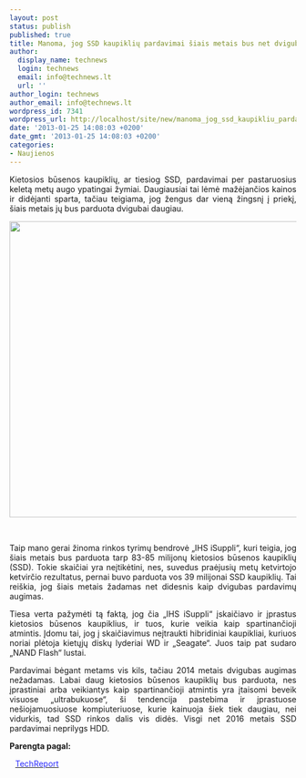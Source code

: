 ```yaml
---
layout: post
status: publish
published: true
title: Manoma, jog SSD kaupiklių pardavimai šiais metais bus net dvigubai didesni
author:
  display_name: technews
  login: technews
  email: info@technews.lt
  url: ''
author_login: technews
author_email: info@technews.lt
wordpress_id: 7341
wordpress_url: http://localhost/site/new/manoma_jog_ssd_kaupikliu_pardavimai_siais_metais_bus_net_dvigubai_didesni/
date: '2013-01-25 14:08:03 +0200'
date_gmt: '2013-01-25 14:08:03 +0200'
categories:
- Naujienos
---
```

<p style="text-align:justify">Kietosios būsenos kaupiklių, ar tiesiog SSD, pardavimai per pastaruosius keletą metų augo ypatingai žymiai. Daugiausiai tai lėmė mažėjančios kainos ir didėjanti sparta, tačiau teigiama, jog žengus dar vieną žingsnį į priekį, šiais metais jų bus parduota dvigubai daugiau.</p>
<p style="text-align:center"> <a target="blank" href="http://www.technologijos.lt/upload/image/n/technologijos/it/S-30790/ssds.jpg"><img alt="" src="http://www.technologijos.lt/upload/image/n/technologijos/it/S-30790/1-ssds.jpg" style="width: 520px;" /></a></p>
<div style="text-align:center"> <strong></strong><br/><em></em></div>
<div style="text-align:justify"><!--[if gte mso 9]><![endif]--><!--[if gte mso 9]><xml></p>
<p>  Normal<br />
  0</p>
<p>  false<br />
  false<br />
  false</p>
<p>  EN-US<br />
  X-NONE<br />
  X-NONE</p>
<p></xml><![endif]--><!--[if gte mso 9]><![endif]--><!--[if gte mso 10]></p>
<style>
 /* Style Definitions */<br />
 table.MsoNormalTable<br />
	{mso-style-name:"Table Normal";<br />
	mso-style-parent:"";<br />
	line-height:115%;<br />
	font-size:11.0pt;"Calibri","sans-serif";}<br />
</style>
<p><![endif]--></p>
<p><span>Taip mano gerai žinoma rinkos tyrimų bendrovė &bdquo;IHS iSuppli&ldquo;, kuri teigia, jog šiais metais bus parduota tarp </span>83-85 <span>milijonų kietosios būsenos kaupiklių (SSD). Tokie skaičiai yra neįtikėtini, nes, suvedus praėjusių metų ketvirtojo ketvirčio rezultatus, pernai buvo parduota vos </span><span>39 </span><span>milijonai SSD kaupiklių. Tai reiškia, jog šiais metais žadamas net didesnis kaip dvigubas pardavimų augimas.</span></p>
<p><span>Tiesa verta pažymėti tą faktą, jog čia &bdquo;IHS iSuppli&ldquo; įskaičiavo ir įprastus kietosios būsenos kaupiklius, ir tuos, kurie veikia kaip spartinančioji atmintis. Įdomu tai, jog į skaičiavimus neįtraukti hibridiniai kaupikliai, kuriuos noriai plėtoja kietųjų diskų lyderiai WD ir &bdquo;Seagate&ldquo;. Juos taip pat sudaro </span><span>&bdquo;NAND Flash</span><span>&ldquo; lustai.<br /></span></p>
<p><span>Pardavimai bėgant metams vis kils, tačiau 2014 metais dvigubas augimas nežadamas. Labai daug kietosios būsenos kaupiklių bus parduota, nes įprastiniai arba veikiantys kaip spartinančioji atmintis yra įtaisomi beveik visuose &bdquo;ultrabukuose&ldquo;, ši tendencija pastebima ir įprastuose nešiojamuosiuose kompiuteriuose, kurie kainuoja šiek tiek daugiau, nei vidurkis, tad SSD rinkos dalis vis didės. Visgi net 2016 metais SSD pardavimai neprilygs HDD.</span><!--[if gte mso 9]><![endif]--><!--[if gte mso 9]><xml></p>
<p>  Normal<br />
  0</p>
<p>  false<br />
  false<br />
  false</p>
<p>  EN-US<br />
  X-NONE<br />
  X-NONE</p>
<p></xml><![endif]--><!--[if gte mso 9]><![endif]--><!--[if gte mso 10]></p>
<style>
 /* Style Definitions */<br />
 table.MsoNormalTable<br />
	{mso-style-name:"Table Normal";<br />
	mso-style-parent:"";<br />
	line-height:115%;<br />
	font-size:11.0pt;"Calibri","sans-serif";}<br />
</style>
<p><![endif]--><!--[if gte mso 9]><![endif]--><!--[if gte mso 9]><xml></p>
<p>  Normal<br />
  0</p>
<p>  false<br />
  false<br />
  false</p>
<p>  EN-US<br />
  X-NONE<br />
  X-NONE</p>
<p></xml><![endif]--><!--[if gte mso 9]><![endif]--><!--[if gte mso 10]></p>
<style>
 /* Style Definitions */<br />
 table.MsoNormalTable<br />
	{mso-style-name:"Table Normal";<br />
	mso-style-parent:"";<br />
	line-height:115%;<br />
	font-size:11.0pt;"Calibri","sans-serif";}<br />
</style>
<p><![endif]--></p>
</div>
<p><strong>Parengta pagal:</strong></p>
<p style="margin:0px 0px 0px 10px"><a target="blank" href="http://techreport.com/news/24254/ihs-ssd-shipments-set-to-double-in-2013"><span style="color:#2E2EFE">TechReport</span></a></p>

